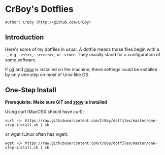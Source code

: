 CrBoy's Dotflies
================
`Author: CrBoy (http://github.com/CrBoy)`

Introduction
------------
Here's some of my dotfiles in usual. A dotflie means those files begin with a `.`, e.g. `.zshrc`, `.screenrc`, or `.vimrc`. They usually stand for a configuration of some software.

If [git] and [stow] is installed on the machine, these settings could be installed by only one step on most of Unix-like OS.

[git]: http://git-scm.com/
[stow]: https://www.gnu.org/software/stow/

One-Step Install
----------------
**Prerequisite: Make sure GIT and [stow] is installed**

Using curl (MacOSX should have curl):

	curl -o- https://raw.githubusercontent.com/CrBoy/dotfiles/master/one-step-install.sh | sh

or wget (Linux often has wget):

	wget -O- https://raw.githubusercontent.com/CrBoy/dotfiles/master/one-step-install.sh | sh

